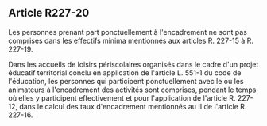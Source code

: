 ## Article R227-20

Les personnes prenant part ponctuellement à l'encadrement ne sont pas comprises dans les effectifs minima
mentionnés aux articles R. 227-15 à R. 227-19.

Dans les accueils de loisirs périscolaires organisés dans le cadre d'un projet éducatif territorial conclu en
application de l'article L. 551-1 du code de l'éducation, les personnes qui participent ponctuellement avec
le ou les animateurs à l'encadrement des activités sont comprises, pendant le temps où elles y participent
effectivement et pour l'application de l'article R. 227-12, dans le calcul des taux d'encadrement mentionnés
au II de l'article R. 227-16.

